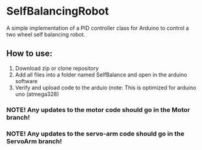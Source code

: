 # SelfBalancingRobot
A simple implementation of a PID controller class for Arduino to control a two wheel self balancing robot.

## How to use:
1. Download zip or clone repository
2. Add all files into a folder named SelfBalance and open in the arduino software
3. Verify and upload code to the arduio (note: This is optimized for arduino uno (atmega328)

### NOTE! Any updates to the motor code should go in the Motor branch!
### NOTE! Any updates to the servo-arm code should go in the ServoArm branch!
